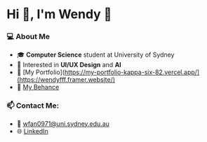 # Hi 👋, I'm Wendy 🌊

### 💻 About Me
- 🎓 **Computer Science** student at University of Sydney
- 🎨 Interested in **UI/UX Design** and **AI**
- 🌟 [My Portfolio](https://my-portfolio-kappa-six-82.vercel.app/](https://wendyfff.framer.website/)
- 🔷 [My Behance](https://www.behance.net/wenyufan)

### 📫 Contact Me:
- 📧 [wfan0971@uni.sydney.edu.au](mailto:wfan0971@uni.sydney.edu.au)
- 🌐 [LinkedIn](https://linkedin.com/in/wenyu-fan)
